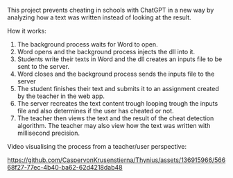 This project prevents cheating in schools with ChatGPT in a new way by analyzing how a text was written instead of looking at the result. 

How it works:
1. The background process waits for Word to open.
2. Word opens and the background process injects the dll into it.
3. Students write their texts in Word and the dll creates an inputs file to be sent to the server.
4. Word closes and the background process sends the inputs file to the server
5. The student finishes their text and submits it to an assignment created by the teacher in the web app.
6. The server recreates the text content trough looping trough the inputs file and also determines if the user has cheated or not.
7. The teacher then views the text and the result of the cheat detection algorithm. The teacher may also view how the text was written with millisecond precision.

Video visualising the process from a teacher/user perspective:

https://github.com/CaspervonKrusenstierna/Thynius/assets/136915966/56668f27-77ec-4b40-ba62-62d4218dab48


